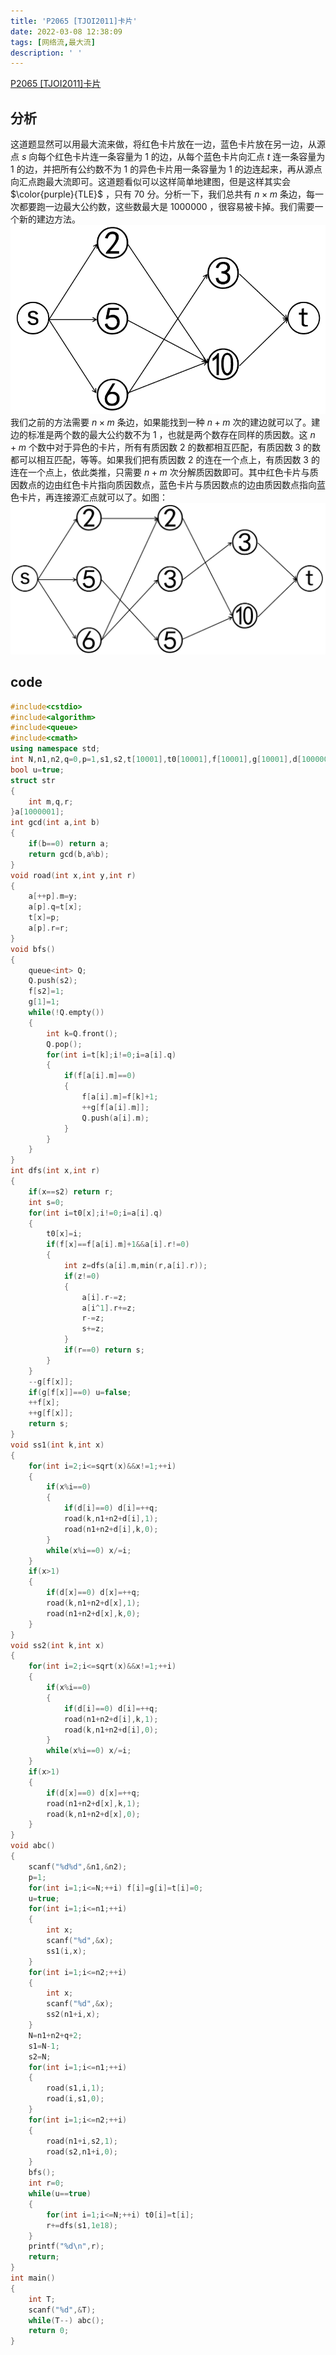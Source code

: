 ```yaml
---
title: 'P2065 [TJOI2011]卡片'
date: 2022-03-08 12:38:09
tags: [网络流,最大流]
description: ' '
---
```


[P2065 [TJOI2011]卡片](https://www.luogu.com.cn/problem/P2065)
## 分析
这道题显然可以用最大流来做，将红色卡片放在一边，蓝色卡片放在另一边，从源点 $s$ 向每个红色卡片连一条容量为 $1$ 的边，从每个蓝色卡片向汇点 $t$ 连一条容量为 $1$ 的边，并把所有公约数不为 $1$ 的异色卡片用一条容量为 $1$ 的边连起来，再从源点向汇点跑最大流即可。这道题看似可以这样简单地建图，但是这样其实会 $\color{purple}{TLE}$ ，只有 $70$ 分。分析一下，我们总共有 $n\times m$ 条边，每一次都要跑一边最大公约数，这些数最大是 $1000000$ ，很容易被卡掉。我们需要一个新的建边方法。
![1](/post-images/P2065-solution-1.png?500x)
我们之前的方法需要 $n\times m$ 条边，如果能找到一种 $n+m$ 次的建边就可以了。建边的标准是两个数的最大公约数不为 $1$ ，也就是两个数存在同样的质因数。这 $n+m$ 个数中对于异色的卡片，所有有质因数 $2$ 的数都相互匹配，有质因数 $3$ 的数都可以相互匹配，等等。如果我们把有质因数 $2$ 的连在一个点上，有质因数 $3$ 的连在一个点上，依此类推，只需要 $n+m$ 次分解质因数即可。其中红色卡片与质因数点的边由红色卡片指向质因数点，蓝色卡片与质因数点的边由质因数点指向蓝色卡片，再连接源汇点就可以了。如图：
![2](/post-images/P2065-solution-2.png?600x)
## code
```cpp
#include<cstdio>
#include<algorithm>
#include<queue>
#include<cmath>
using namespace std;
int N,n1,n2,q=0,p=1,s1,s2,t[10001],t0[10001],f[10001],g[10001],d[10000001];
bool u=true;
struct str
{
    int m,q,r;
}a[1000001];
int gcd(int a,int b)
{
    if(b==0) return a;
    return gcd(b,a%b);
}
void road(int x,int y,int r)
{
    a[++p].m=y;
    a[p].q=t[x];
    t[x]=p;
    a[p].r=r;
}
void bfs()
{
    queue<int> Q;
    Q.push(s2);
    f[s2]=1;
    g[1]=1;
    while(!Q.empty())
    {
        int k=Q.front();
        Q.pop();
        for(int i=t[k];i!=0;i=a[i].q)
        {
            if(f[a[i].m]==0)
            {
                f[a[i].m]=f[k]+1;
                ++g[f[a[i].m]];
                Q.push(a[i].m);
            }
        }
    }
}
int dfs(int x,int r)
{
    if(x==s2) return r;
    int s=0;
    for(int i=t0[x];i!=0;i=a[i].q)
    {
        t0[x]=i;
        if(f[x]==f[a[i].m]+1&&a[i].r!=0)
        {
            int z=dfs(a[i].m,min(r,a[i].r));
            if(z!=0)
            {
                a[i].r-=z;
                a[i^1].r+=z;
                r-=z;
                s+=z;
            }
            if(r==0) return s;
        }
    }
    --g[f[x]];
    if(g[f[x]]==0) u=false;
    ++f[x];
    ++g[f[x]];
    return s;
}
void ss1(int k,int x)
{
    for(int i=2;i<=sqrt(x)&&x!=1;++i)
    {
        if(x%i==0)
        {
            if(d[i]==0) d[i]=++q;
            road(k,n1+n2+d[i],1);
            road(n1+n2+d[i],k,0);
        }
        while(x%i==0) x/=i;
    }
    if(x>1)
    {
        if(d[x]==0) d[x]=++q;
        road(k,n1+n2+d[x],1);
        road(n1+n2+d[x],k,0);
    }
}
void ss2(int k,int x)
{
    for(int i=2;i<=sqrt(x)&&x!=1;++i)
    {
        if(x%i==0)
        {
            if(d[i]==0) d[i]=++q;
            road(n1+n2+d[i],k,1);
            road(k,n1+n2+d[i],0);
        }
        while(x%i==0) x/=i;
    }
    if(x>1)
    {
        if(d[x]==0) d[x]=++q;
        road(n1+n2+d[x],k,1);
        road(k,n1+n2+d[x],0);
    }
}
void abc()
{
    scanf("%d%d",&n1,&n2);
    p=1;
    for(int i=1;i<=N;++i) f[i]=g[i]=t[i]=0;
    u=true;
    for(int i=1;i<=n1;++i)
    {
        int x;
        scanf("%d",&x);
        ss1(i,x);
    }
    for(int i=1;i<=n2;++i)
    {
        int x;
        scanf("%d",&x);
        ss2(n1+i,x);
    }
    N=n1+n2+q+2;
    s1=N-1;
    s2=N;
    for(int i=1;i<=n1;++i)
    {
        road(s1,i,1);
        road(i,s1,0);
    }
    for(int i=1;i<=n2;++i)
    {
        road(n1+i,s2,1);
        road(s2,n1+i,0);
    }
    bfs();
    int r=0;
    while(u==true)
    {
        for(int i=1;i<=N;++i) t0[i]=t[i];
        r+=dfs(s1,1e18);
    }
    printf("%d\n",r);
    return;
}
int main()
{
    int T;
    scanf("%d",&T);
    while(T--) abc();
    return 0;
}
```